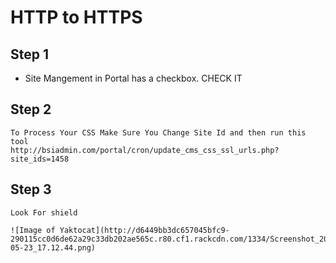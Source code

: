 # HTTP to HTTPS 

## Step 1

- Site Mangement in Portal has a checkbox. CHECK IT 

## Step 2
```
To Process Your CSS Make Sure You Change Site Id and then run this tool
http://bsiadmin.com/portal/cron/update_cms_css_ssl_urls.php?site_ids=1458
```


## Step 3 
```
Look For shield

![Image of Yaktocat](http://d6449bb3dc657045bfc9-290115cc0d6de62a29c33db202ae565c.r80.cf1.rackcdn.com/1334/Screenshot_2017-05-23_17.12.44.png)
```

